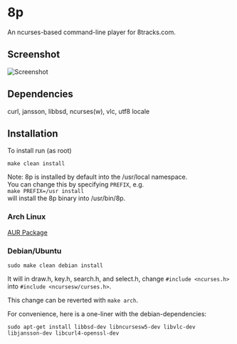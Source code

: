 # 8p

An ncurses-based command-line player for 8tracks.com.

## Screenshot
![Screenshot](Screenshot.png?raw=true)

## Dependencies
curl, jansson, libbsd, ncurses(w), vlc, utf8 locale

## Installation

To install run (as root)  

`make clean install`

Note: 8p is installed by default into the /usr/local namespace.  
You can change this by specifying `PREFIX`, e.g.  
`make PREFIX=/usr install`  
will install the 8p binary into /usr/bin/8p.

### Arch Linux

[AUR Package](https://aur.archlinux.org/packages/8p)

### Debian/Ubuntu


`sudo make clean debian install`

It will in draw.h, key.h, search.h, and select.h, change `#include <ncurses.h>` into `#include <ncursesw/curses.h>`.

This change can be reverted with `make arch`.

For convenience, here is a one-liner with the debian-dependencies:

`sudo apt-get install libbsd-dev libncursesw5-dev libvlc-dev libjansson-dev libcurl4-openssl-dev`
